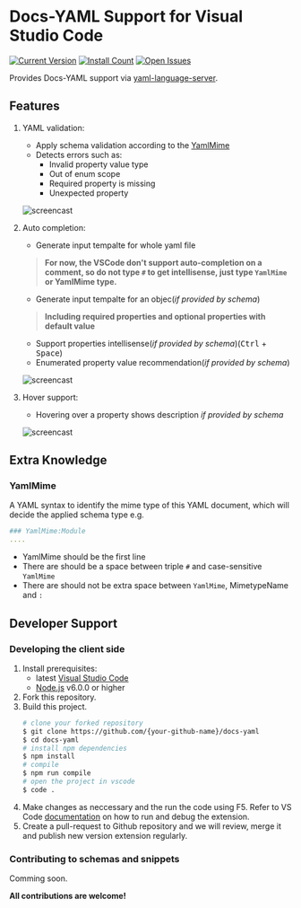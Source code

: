 
# Docs-YAML Support for Visual Studio Code

[![Current Version](https://vsmarketplacebadge.apphb.com/version/Gizmos.docs-yaml.svg)](https://marketplace.visualstudio.com/items?itemName=Gizmos.docs-yaml)
[![Install Count](https://vsmarketplacebadge.apphb.com/installs/Gizmos.docs-yaml.svg)](https://marketplace.visualstudio.com/items?itemName=Gizmos.docs-yaml)
[![Open Issues](https://vsmarketplacebadge.apphb.com/rating/Gizmos.docs-yaml.svg) ](https://marketplace.visualstudio.com/items?itemName=Gizmos.docs-yaml)

Provides Docs-YAML support via [yaml-language-server](https://github.com/redhat-developer/yaml-language-server).

## Features

1. YAML validation:
    * Apply schema validation according to the [YamlMime](#YamlMime)
    * Detects errors such as:
        * Invalid property value type
        * Out of enum scope
        * Required property is missing
        * Unexpected property

    ![screencast](https://raw.githubusercontent.com/928PJY/docs-yaml/master/images/docs-yaml-extension-validation.gif)

2. Auto completion:
    * Generate input tempalte for whole yaml file
    > **For now, the VSCode don't support auto-completion on a comment, so do not type `#` to get intellisense, just type `YamlMime` or YamlMime type.**
    * Generate input tempalte for an objec(*if provided by schema*)
    > **Including required properties and optional properties with default value**
    * Support properties intellisense(*if provided by schema*)(<kbd>Ctrl</kbd> + <kbd>Space</kbd>)
    * Enumerated property value recommendation(*if provided by schema*)

    ![screencast](https://raw.githubusercontent.com/928PJY/docs-yaml/master/images/docs-yaml-extension-intellisense.gif)

3. Hover support:
    * Hovering over a property shows description *if provided by schema*

    ![screencast](https://raw.githubusercontent.com/928PJY/docs-yaml/master/images/docs-yaml-extension-hover.gif)

## Extra Knowledge

### **YamlMime**

A YAML syntax to identify the mime type of this YAML document, which will decide the applied schema type
e.g.

```yaml
### YamlMime:Module
....
```

* YamlMime should be the first line
* There are should be a space between triple `#` and case-sensitive `YamlMime`
* There are should not be extra space between `YamlMime`, MimetypeName and `:`

## Developer Support

### Developing the client side

1. Install prerequisites:
   * latest [Visual Studio Code](https://code.visualstudio.com/)
   * [Node.js](https://nodejs.org/) v6.0.0 or higher
2. Fork this repository.
3. Build this project.
    ```bash
    # clone your forked repository
    $ git clone https://github.com/{your-github-name}/docs-yaml
    $ cd docs-yaml
    # install npm dependencies
    $ npm install
    # compile
    $ npm run compile
    # open the project in vscode
    $ code .
    ```
4. Make changes as neccessary and the run the code using F5.
    Refer to VS Code [documentation](https://code.visualstudio.com/docs/extensions/debugging-extensions) on how to run and debug the extension.
5. Create a pull-request to Github repository and we will review, merge it and publish new version extension regularly.

### Contributing to schemas and snippets

Comming soon.

**All contributions are welcome!**
